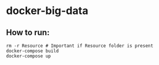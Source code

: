 # docker-big-data

## How to run:
```
rm -r Resource # Important if Resource folder is present
docker-compose build
docker-compose up
```